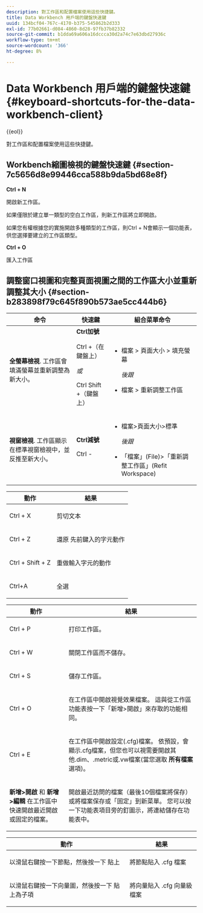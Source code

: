```yaml
---
description: 對工作區和配置檔案使用這些快捷鍵。
title: Data Workbench 用戶端的鍵盤快速鍵
uuid: 134bcf04-767c-4170-b375-545862b2d333
exl-id: 77b02661-d084-4860-8d28-97fb37b82332
source-git-commit: b1dda69a606a16dccca30d2a74c7e63dbd27936c
workflow-type: tm+mt
source-wordcount: '366'
ht-degree: 8%

---
```


# Data Workbench 用戶端的鍵盤快速鍵{#keyboard-shortcuts-for-the-data-workbench-client}

{{eol}}

對工作區和配置檔案使用這些快捷鍵。

## Workbench縮圖檢視的鍵盤快速鍵 {#section-7c5656d8e99446cca588b9da5bd68e8f}

**Ctrl + N**

開啟新工作區。

如果僅限於建立單一類型的空白工作區，則新工作區將立即開啟。

如果您有權根據您的實施開啟多種類型的工作區，則Ctrl + N會顯示一個功能表，供您選擇要建立的工作區類型。

**Ctrl + O**

匯入工作區

## 調整窗口視圖和完整頁面視圖之間的工作區大小並重新調整其大小 {#section-b283898f79c645f890b573ae5cc444b6}

<table id="table_A01C514C99F043338D183A6839E03DEA"> 
 <thead> 
  <tr> 
   <th colname="col1" class="entry"> 命令 </th> 
   <th colname="col2" class="entry"> 快速鍵 </th> 
   <th colname="col3" class="entry"> 組合菜單命令 </th> 
  </tr>
 </thead>
 <tbody> 
  <tr> 
   <td colname="col1"> <p><b>全螢幕檢視</b>. 工作區會填滿螢幕並重新調整為新大小。 </p> </td> 
   <td colname="col2"><b>Ctrl加號</b> <p>Ctrl +（在鍵盤上） </p> <p><i> 或 </i> </p> <p>Ctrl Shift +（鍵盤上） </p> </td> 
   <td colname="col3"> 
    <ul id="ul_C7C731B894D946D9916F50806F015857"> 
     <li id="li_452B4C119B1A40038A408CFFC53653A9"><span class="uicontrol"> 檔案</span> &gt; <span class="uicontrol"> 頁面大小</span> &gt; <span class="uicontrol"> 填充螢幕</span> <p><i>後跟</i> </p> </li> 
     <li id="li_DE9B8B31B9F24A6AA68A1D0DB886B501"><span class="uicontrol"> 檔案</span> &gt; <span class="uicontrol"> 重新調整工作區</span> </li> 
    </ul> </td> 
  </tr> 
  <tr> 
   <td colname="col1"> <p><b>視窗檢視</b>. 工作區顯示在標準視窗檢視中，並反推至新大小。 </p> </td> 
   <td colname="col2"><b>Ctrl減號</b> <p>Ctrl - </p> </td> 
   <td colname="col3"> 
    <ul id="ul_3474B9EFD69343C09BC84E485D896C28"> 
     <li id="li_820BAED76FF24A5785E6D89C5C692DD5">檔案&gt;頁面大小&gt;標準 <p><i>後跟</i> </p> </li> 
     <li id="li_337789F282CE4C2C990C67B115782454">「檔案」(File)&gt;「重新調整工作區」(Refit Workspace) </li> 
    </ul> </td> 
  </tr> 
 </tbody> 
</table>

<!-- <a id="section_0597BF92E1AF4BCF9F1C8CEFFE52649A"></a> -->

<table id="table_B774FDAD85AD443897F0F9BC3EC843C7"> 
 <thead> 
  <tr> 
   <th colname="col1" class="entry"> 動作 </th> 
   <th colname="col2" class="entry"> 結果 </th> 
  </tr>
 </thead>
 <tbody> 
  <tr> 
   <td colname="col1"> <p>Ctrl + X </p> </td> 
   <td colname="col2"> <p>剪切文本 </p> </td> 
  </tr> 
  <tr> 
   <td colname="col1"> <p>Ctrl + Z </p> </td> 
   <td colname="col2"> <p>還原 先前鍵入的字元動作 </p> </td> 
  </tr> 
  <tr> 
   <td colname="col1"> <p>Ctrl + Shift + Z </p> </td> 
   <td colname="col2"> <p>重做輸入字元的動作 </p> </td> 
  </tr> 
  <tr> 
   <td colname="col1"> <p>Ctrl+A </p> </td> 
   <td colname="col2"> <p>全選 </p> </td> 
  </tr> 
 </tbody> 
</table>

<table id="table_BFCDE46CE5F64AF291A67EC488EF92A1"> 
 <thead> 
  <tr> 
   <th colname="col1" class="entry"> 動作 </th> 
   <th colname="col2" class="entry"> 結果 </th> 
  </tr>
 </thead>
 <tbody> 
  <tr> 
   <td colname="col1"> <p>Ctrl + P </p> </td> 
   <td colname="col2"> <p>打印工作區。 </p> </td> 
  </tr> 
  <tr> 
   <td colname="col1"> <p>Ctrl + W </p> </td> 
   <td colname="col2"> <p>關閉工作區而不儲存。 </p> </td> 
  </tr> 
  <tr> 
   <td colname="col1"> <p>Ctrl + S </p> </td> 
   <td colname="col2"> <p>儲存工作區。 </p> </td> 
  </tr> 
  <tr> 
   <td colname="col1"> <p>Ctrl + O </p> </td> 
   <td colname="col2"> <p>在工作區中開啟視覺效果檔案。 這與從工作區功能表按一下「新增&gt;開啟」來存取的功能相同。 </p> </td> 
  </tr> 
  <tr> 
   <td colname="col1"> <p>Ctrl + E </p> </td> 
   <td colname="col2"> <p>在工作區中開啟設定(.cfg)檔案。 依預設，會顯示.cfg檔案，但您也可以視需要開啟其他.dim、.metric或.vw檔案(當您選取 <b>所有檔案</b> 選項)。 </p> </td> 
  </tr> 
  <tr> 
   <td colname="col1"> <p><b>新增&gt;開啟</b> 和 <b>新增&gt;編輯</b> 在工作區中快速開啟最近開啟或固定的檔案。 </p> </td> 
   <td colname="col2"> <p>開啟最近訪問的檔案（最後10個檔案將保存）或將檔案保存或「固定」到新菜單。 您可以按一下功能表項目旁的釘圖示，將連結儲存在功能表中。 </p> </td> 
  </tr> 
 </tbody> 
</table>

<table id="table_99414A5999F94A2EAB2BBBA27EE487F5"> 
 <thead> 
  <tr> 
   <th colname="col1" class="entry"> 動作 </th> 
   <th colname="col2" class="entry"> 結果 </th> 
  </tr>
 </thead>
 <tbody> 
  <tr> 
   <td colname="col1"> <p>以滑鼠右鍵按一下節點，然後按一下 <span class="uicontrol"> 貼上</span> </p> </td> 
   <td colname="col2"> <p>將節點貼入 <span class="filepath"> .cfg</span> 檔案 </p> </td> 
  </tr> 
  <tr> 
   <td colname="col1"> <p>以滑鼠右鍵按一下向量圖，然後按一下 <span class="uicontrol"> 貼上為子項</span> </p> </td> 
   <td colname="col2"> <p>將向量貼入 <span class="filepath"> .cfg</span> 向量級檔案 </p> </td> 
  </tr> 
 </tbody> 
</table>
